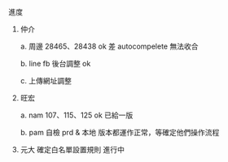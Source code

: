 進度

1. 仲介

   a. 周邊 28465、28438 ok 差 autocompelete 無法收合
   
   b. line fb 後台調整 ok
   
   c. 上傳網址調整

2. 旺宏

   a. nam 107、115、125 ok 已給一版
   
   b. pam 自檢 prd & 本地 版本都運作正常，等確定他們操作流程
   
3. 元大 確定白名單設置規則 進行中
